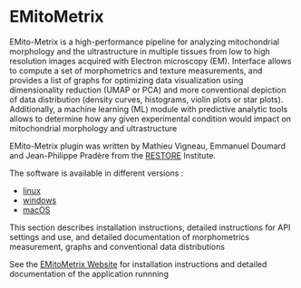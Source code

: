 # EMitoMetrix

EMito-Metrix is a high-performance pipeline for analyzing mitochondrial morphology and the ultrastructure in multiple tissues from low to high resolution images acquired with Electron microscopy (EM). Interface allows to compute a set of morphometrics and texture measurements, and provides a list of graphs for optimizing data visualization using dimensionality reduction (UMAP or PCA) and more conventional depiction of data distribution (density curves, histograms, violin plots or star plots). Additionally, a machine learning (ML) module with predictive analytic tools allows to determine how any given experimental condition would impact on mitochondrial morphology and ultrastructure

EMito-Metrix plugin was written by Mathieu Vigneau, Emmanuel Doumard and Jean-Philippe Pradère from the [RESTORE](https://restore-lab.fr/en/home-en/) Institute.

The software is available in different versions :
- [linux](10.5281/zenodo.17049894)
- [windows](10.5281/zenodo.17049893)
- [macOS](10.5281/zenodo.17049887)

This section describes installation instructions, detailed instructions for API settings and use, and detailed documentation of morphometrics measurement, graphs and conventional data distributions

See the [EMitoMetrix Website](https://www.emitometrix.org/index.html) for installation instructions and detailed documentation of the application runnning
